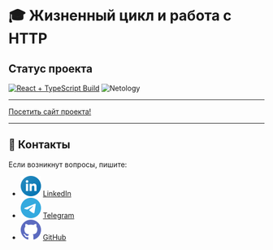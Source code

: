 # 🎓 Жизненный цикл и работа с HTTP

## Статус проекта

[![React + TypeScript Build](https://github.com/dm-morozov/netology_70_react-life-cycle-and-working-with-http/actions/workflows/web.yaml/badge.svg)](https://github.com/dm-morozov/netology_70_react-life-cycle-and-working-with-http/actions/workflows/web.yaml)
![Netology](https://img.shields.io/badge/React-TypeScript-blue)

---

[Посетить сайт проекта!](https://dm-morozov.github.io/netology_70_react-life-cycle-and-working-with-http/)

---

## 📧 Контакты

Если возникнут вопросы, пишите:

- ![LinkedIn](./svg/linkedin-icon.svg) [LinkedIn](https://www.linkedin.com/in/dm-morozov/)
- ![Telegram](./svg/telegram.svg) [Telegram](https://t.me/dem2014)
- ![GitHub](./svg/github-icon.svg) [GitHub](https://github.com/dm-morozov/)
